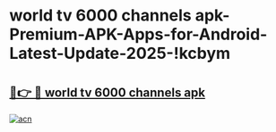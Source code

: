 # world tv 6000 channels apk-Premium-APK-Apps-for-Android-Latest-Update-2025-!kcbym

# <h2><a href="https://googleone.com">🔗👉 🔴 world tv 6000 channels apk</a></h2>

[![acn](https://github.com/user-attachments/assets/0f9c940e-d8b0-45ae-aac7-cd30a18b3e1c)](https://googleone.com)

